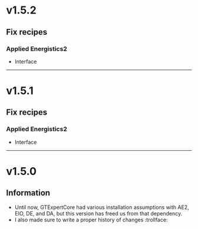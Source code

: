 # v1.5.2
## Fix recipes
### Applied Energistics2
- Interface

* * *

# v1.5.1
## Fix recipes
### Applied Energistics2
- Interface

* * *

# v1.5.0
## Information
- Until now, GTExpertCore had various installation assumptions with AE2, EIO, DE, and DA, but this version has freed us from that dependency.
- I also made sure to write a proper history of changes :trollface:
